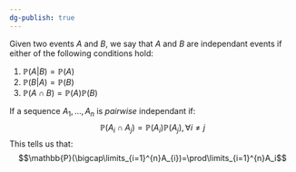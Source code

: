 ```yaml
---
dg-publish: true
---
```

Given two events $A$ and $B$, we say that $A$ and $B$ are independant events if either of the following conditions hold:
1. $\mathbb{P}(A|B)=\mathbb{P}(A)$
2. $\mathbb{P}(B|A)=\mathbb{P}(B)$
3. $\mathbb{P}(A\cap B)=\mathbb{P}(A)\mathbb{P}(B)$

If a sequence $A_{1},..., A_{n}$ is *pairwise* independant if: $$\mathbb{P}(A_{i}\cap A_{j})=\mathbb{P}(A_{i})\mathbb{P}(A_{j}), \forall i\ne j$$
This tells us that: $$\mathbb{P}(\bigcap\limits_{i=1}^{n}A_{i})=\prod\limits_{i=1}^{n}A_i$$